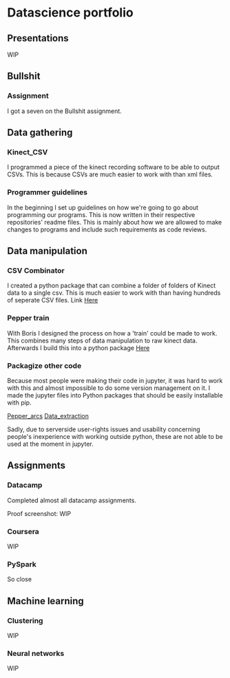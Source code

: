 # Datascience portfolio

## Presentations

WIP

## Bullshit

### Assignment

I got a seven on the Bullshit assignment.

## Data gathering

### Kinect_CSV
I programmed a piece of the kinect recording software to be able to output CSVs. This is because CSVs are much easier to work with than xml files.

### Programmer guidelines

In the beginning I set up guidelines on how we're going to go about programming our programs.
This is now written in their respective repositories' readme files. 
This is mainly about how we are allowed to make changes to programs and include such requirements as code reviews.

## Data manipulation

### CSV Combinator
I created a python package that can combine a folder of folders of Kinect data to a single csv. This is much easier to work with than having hundreds of seperate CSV files.
Link [Here](https://github.com/Blanen/csv_combinator)

### Pepper train

With Boris I designed the process on how a 'train' could be made to work. This combines many steps of data manipulation to raw kinect data. Afterwards I build this into a python package [Here](https://github.com/KinectingPepper/pepper_train)

### Packagize other code

Because most people were making their code in jupyter, it was hard to work with this and almost impossible to do some version management on it. 
I made the jupyter files into Python packages that should be easily installable with pip.

[Pepper_arcs](https://github.com/KinectingPepper/pepper_arcs)
[Data_extraction](https://github.com/KinectingPepper/Data_Extraction)

Sadly, due to serverside user-rights issues and usability concerning people's inexperience with working outside python, these are not able to be used at the moment in jupyter.

## Assignments

### Datacamp

Completed almost all datacamp assignments.

Proof screenshot: WIP

### Coursera

WIP

### PySpark

So close

## Machine learning

### Clustering

WIP

### Neural networks

WIP

